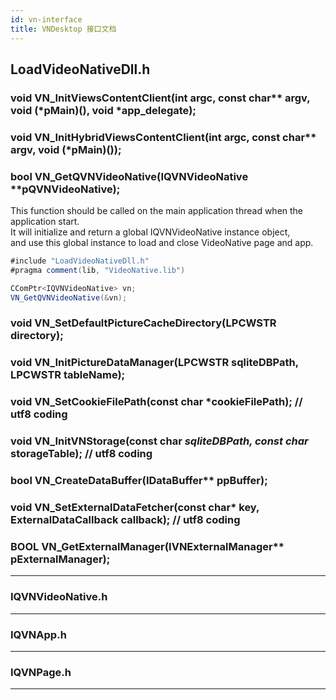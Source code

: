 ```yaml
---
id: vn-interface
title: VNDesktop 接口文档
---
```


## LoadVideoNativeDll.h

### void VN_InitViewsContentClient(int argc, const char** argv, void (*pMain)(), void *app_delegate);   

### void VN_InitHybridViewsContentClient(int argc, const char** argv, void (*pMain)());   


### bool VN_GetQVNVideoNative(IQVNVideoNative **pQVNVideoNative);   
This function should be called on the main application thread when the application start.    
It will initialize and return a global IQVNVideoNative instance object,    
and use this global instance to load and close VideoNative page and app.   

```groovy
#include "LoadVideoNativeDll.h"
#pragma comment(lib, "VideoNative.lib")

CComPtr<IQVNVideoNative> vn;
VN_GetQVNVideoNative(&vn);
```

### void VN_SetDefaultPictureCacheDirectory(LPCWSTR directory);   

### void VN_InitPictureDataManager(LPCWSTR sqliteDBPath, LPCWSTR tableName);   

### void VN_SetCookieFilePath(const char *cookieFilePath); // utf8 coding   

### void VN_InitVNStorage(const char *sqliteDBPath, const char* storageTable); // utf8 coding   

### bool VN_CreateDataBuffer(IDataBuffer** ppBuffer);   
 
### void VN_SetExternalDataFetcher(const char* key, ExternalDataCallback callback); // utf8 coding   

### BOOL VN_GetExternalManager(IVNExternalManager** pExternalManager);   

---

### IQVNVideoNative.h

---

### IQVNApp.h

---

### IQVNPage.h

---
